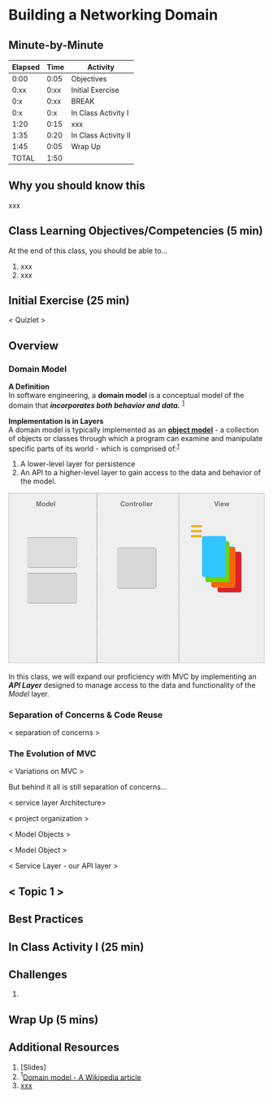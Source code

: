 # Building a Networking Domain

## Minute-by-Minute

| **Elapsed** | **Time**  | **Activity**                        |
| ----------- | --------- | ----------------------------------- |
| 0:00        | 0:05      | Objectives                          |
| 0:xx        | 0:xx      | Initial Exercise                    |
| 0:x        | 0:xx      | BREAK                               |
| 0:x        | 0:x      | In Class Activity I                 |
| 1:20       | 0:15      | xxx |
| 1:35        | 0:20      | In Class Activity II                |
| 1:45        | 0:05      | Wrap Up                             |
| TOTAL       | 1:50      |                                     |



## Why you should know this

xxx



## Class Learning Objectives/Competencies (5 min)
At the end of this class, you should be able to...

1. xxx
2. xxx


## Initial Exercise (25 min)

< Quizlet >


## Overview






### Domain Model

**A Definition**</br>
In software engineering, a **domain model** is a conceptual model of the domain that ___incorporates both behavior and data.___ <sup>[1](#footnote1)</sup>

**Implementation is in Layers**</br>
A domain model is typically implemented as an **[object model](https://en.wikipedia.org/wiki/Object_model)** - a collection of objects or classes through which a program can examine and manipulate specific parts of its world - which is comprised of:<sup>[1](#footnote1)</sup>
1. A lower-level layer for persistence
2. An API to a higher-level layer to gain access to the data and behavior of the model.

![syntax](assets/mvc_with_network_service_layer.png)


In this class, we will expand our proficiency with MVC by implementing an ___API Layer___ designed to manage access to the data and functionality of the *Model* layer.

### Separation of Concerns & Code Reuse

< separation of concerns >




### The Evolution of MVC





< Variations on MVC >

<!-- Insert graphic here -->

But behind it all is still separation of concerns...


< service layer Architecture>


< project organization >

<!-- Insert graphic here -->



< Model Objects >

< Model Object >

< Service Layer  - our API layer >



## < Topic 1 >


## Best Practices




## In Class Activity I (25 min)


## Challenges

1.


## Wrap Up (5 mins)


## Additional Resources

1. [Slides]
2. <a name="footnote1"><sup>1</sup></a>[Domain model - A Wikipedia article](https://en.wikipedia.org/wiki/Domain_model)
3. [xxx]()


<!-- xxx -->
